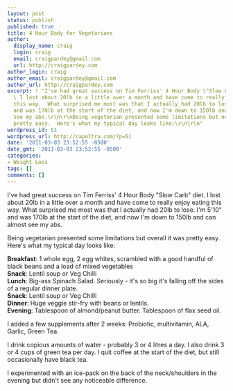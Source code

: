 ```yaml
---
layout: post
status: publish
published: true
title: 4 Hour Body for Vegetarians
author:
  display_name: craig
  login: craig
  email: craigpardey@gmail.com
  url: http://craigpardey.com
author_login: craig
author_email: craigpardey@gmail.com
author_url: http://craigpardey.com
excerpt: ! "I've had great success on Tim Ferriss' 4 Hour Body \"Slow Carb\" diet.
  \ I lost about 20lb in a little over a month and have come to really enjoy eating
  this way.  What surprised me most was that I actually had 20lb to lose.  I'm 5'10\"
  and was 170lb at the start of the diet, and now I'm down to 150lb and can almost
  see my abs.\r\n\r\nBeing vegetarian presented some limitations but overall it was
  pretty easy.  Here's what my typical day looks like:\r\n\r\n"
wordpress_id: 51
wordpress_url: http://capultra.com/?p=51
date: '2011-03-03 23:52:55 -0500'
date_gmt: '2011-03-03 23:52:55 -0500'
categories:
- Weight Loss
tags: []
comments: []
---
```

<p>I've had great success on Tim Ferriss' 4 Hour Body "Slow Carb" diet.  I lost about 20lb in a little over a month and have come to really enjoy eating this way.  What surprised me most was that I actually had 20lb to lose.  I'm 5'10" and was 170lb at the start of the diet, and now I'm down to 150lb and can almost see my abs.</p>
<p>Being vegetarian presented some limitations but overall it was pretty easy.  Here's what my typical day looks like:</p>
<p><a id="more"></a><a id="more-51"></a></p>
<p><strong>Breakfast</strong>: 1 whole egg, 2 egg whites, scrambled with a good handful of black beans and a load of mixed vegetables<br />
<strong>Snack</strong>: Lentil soup or Veg Chilli<br />
<strong>Lunch</strong>: Big-ass Spinach Salad. Seriously - it's so big it's falling off the sides of a regular dinner plate.<br />
<strong>Snack</strong>: Lentil soup or Veg Chilli<br />
<strong>Dinner</strong>: Huge veggie stir-fry with beans or lentils.<br />
<strong>Evening</strong>: Tablespoon of almond&#47;peanut butter. Tablespoon of flax seed oil.</p>
<p>I added a few supplements after 2 weeks: Probiotic, multivitamin, ALA, Garlic, Green Tea.</p>
<p>I drink copious amounts of water - probably 3 or 4 litres a day. I also drink 3 or 4 cups of green tea per day.  I quit coffee at the start of the diet, but still occasionally have black tea.</p>
<p>I experimented with an ice-pack on the back of the neck/shoulders in the evening but didn't see any noticeable difference.</p>
